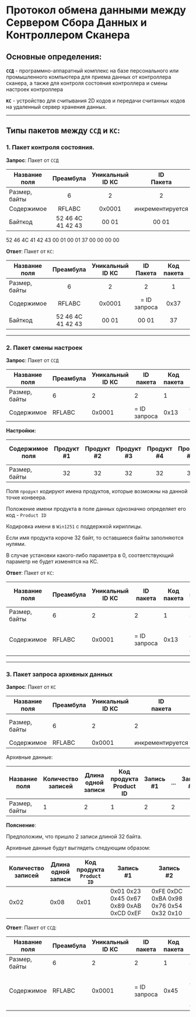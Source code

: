 # Протокол обмена данными между Сервером Сбора Данных и Контроллером Сканера

## Основные определения:

**`ССД`** - программно-аппаратный комплекс на базе персонального или промышленного компьютера для приема данных от контроллера сканера, а также для контроля состояния контроллера и смены настроек контроллера

**`КС`** - устройство для считывания 2D кодов и передачи считанных кодов на удаленный сервер хранения данных.

---

## Типы пакетов между `ССД` и `КС`:

### 1. Пакет контроля состояния.

**Запрос**: Пакет от `ССД`

| Название поля |     Преамбула     | Уникальный<br>ID КС |   ID<br>Пакета   | Код пакета |   Резерв    |
| ------------- | :---------------: | :-----------------: | :--------------: | :--------: | :---------: |
| Размер, байты |         6         |          2          |        2         |     1      |      4      |
| Содержимое    |      RFLABC       |       0x0001        | инкрементируется |    0x37    | 0x00000000  |
| Байткод       | 52 46 4C 41 42 43 |        00 01        |      00 01       |     37     | 00 00 00 00 |

52 46 4C 41 42 43 00 01 00 01 37 00 00 00 00

**Ответ**: Пакет от `КС`:

| Название поля |     Преамбула     | Уникальный<br>ID КС | ID<br>Пакета | Код пакета |   Резерв    |
| ------------- | :---------------: | :-----------------: | :----------: | :--------: | :---------: |
| Размер, байты |         6         |          2          |      2       |     1      |      4      |
| Содержимое    |      RFLABC       |       0x0001        | = ID запроса |    0x37    | 0x00000000  |
| Байткод       | 52 46 4C 41 42 43 |        00 01        |    00 01     |     37     | 00 00 00 00 |

---

### 2. Пакет смены настроек

**Запрос**: Пакет от `ССД`

| Название поля | Преамбула | Уникальный<br>ID КС | ID<br>пакета | Код пакета | Данные настроек |
| ------------- | --------- | ------------------- | ------------ | ---------- | --------------- |
| Размер, байты | 6         | 2                   | 2            | 1          | 256             |
| Содержимое    | RFLABC    | 0x0001              | = ID запроса | 0x13       | см. настройки   |

**Настройки:**

| Содержимое<br>поля | Продукт<br>#1 | Продукт<br>#2 | Продукт<br>#3 | Продукт<br>#4 | Продукт<br>#5 | Продукт<br>#6 | IP-адрес<br>КС | Порт<br>КС | IP-адрес<br>шлюза | Маска<br>подсети | Резерв |
| ------------------ | :-----------: | :-----------: | :-----------: | :-----------: | :-----------: | :-----------: | :------------: | :--------: | :---------------: | :--------------: | :----: |
| Размер,<br>байты   |      32       |      32       |      32       |      32       |      32       |      32       |       4        |     2      |         4         |        4         |   50   |

Поля `продукт` кодируют имена продуктов, которые возможны на данной точке конвеера.

Положение имени продукта в поле данных однозначно определяет его код - `Product ID`

Кодировка имени в `Win1251` с поддержкой кириллицы.

Если имя продукта короче 32 байт, то оставшиеся байты заполняются нулями.

В случае установки какого-либо параметра в 0, соответствующий параметр не будет изменятся на КС.

**Ответ**: Пакет от `КС`:

| Название поля | Преамбула | Уникальный<br>ID КС | ID пакета    | Код пакета | Статус применения настроек            |
| ------------- | --------- | ------------------- | ------------ | ---------- | ------------------------------------- |
| Размер, байты | 6         | 2                   | 2            | 1          | 4                                     |
| Содержимое    | RFLABC    | 0x0001              | = ID запроса | 0x13       | 0 - нет ошибок.<br>1..N - код ошибки. |

---

### 3. Пакет запроса архивных данных

**Запрос**: Пакет от `КС`

| Название поля | Преамбула | Уникальный<br>ID КС | ID<br>пакета     | Код пакета | Данные архива |
| ------------- | --------- | ------------------- | ---------------- | ---------- | ------------- |
| Размер, байты | 6         | 2                   | 2                | 1          | Не более 2048 |
| Содержимое    | RFLABC    | 0x0001              | инкрементируется | 0x45       |               |

Архивные данные:

| Название поля | Количество<br>записей | Длина<br>одной<br>записи | Код<br>продукта<br>Product ID | Запись<br>#1 | ... | Запись<br>#N |
| ------------- | --------------------- | ------------------------ | ----------------------------- | ------------ | --- | ------------ |
| Размер, байты | 1                     | 2                        | 1                             | 2            | 2   |

**Пояснение**:

Предположим, что пришло 2 записи длиной 32 байта.

Архивные данные будут выглядеть следующим образом:

| Количество<br>записей | Длина<br>одной<br>записи | Код<br>продукта<br>`Product ID` | Запись<br>#1                            | Запись<br>#2                            |
| --------------------- | ------------------------ | ------------------------------- | --------------------------------------- | --------------------------------------- |
| 0x02                  | 0x08                     | 0x01                            | 0x01 0x23 0x45 0x67 0x89 0xAB 0xCD 0xEF | 0xFE 0xDC 0xBA 0x98 0x76 0x54 0x32 0x10 |

**Ответ**: Пакет от `ССД`:

| Название поля | Преамбула | Уникальный<br>ID КС | ID<br>пакета | Код пакета | Код ошибки                            |
| ------------- | --------- | ------------------- | ------------ | ---------- | ------------------------------------- |
| Размер, байты | 6         | 2                   | 2            | 1          | 4                                     |
| Содержимое    | RFLABC    | 0x0001              | = ID запроса | 0x45       | 0 - нет ошибок.<br>1..N - код ошибки. |
